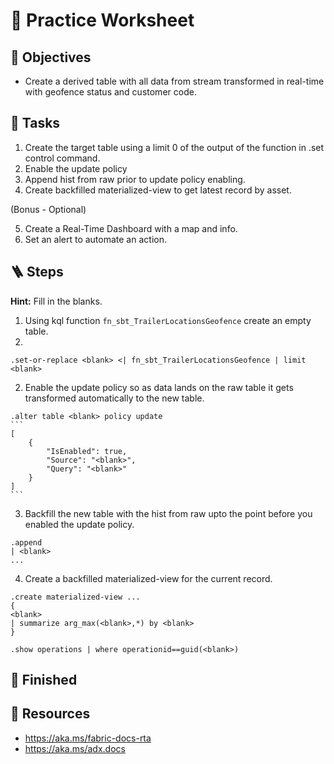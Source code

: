 # 🤿 Practice Worksheet 

## 🏅 Objectives
- Create a derived table with all data from stream transformed in real-time with geofence status and customer code. 

## 📃 Tasks
1. Create the target table using a limit 0 of the output of the function in .set control command. 
2. Enable the update policy
3. Append hist from raw prior to update policy enabling. 
4. Create backfilled materialized-view to get latest record by asset.

(Bonus - Optional)

5. Create a Real-Time Dashboard with a map and info.
6. Set an alert to automate an action.

## 🪜 Steps 

**Hint:** Fill in the blanks.
1. Using kql function `fn_sbt_TrailerLocationsGeofence` create an empty table.
2. 
```kql
.set-or-replace <blank> <| fn_sbt_TrailerLocationsGeofence | limit <blank>
```

2. Enable the update policy so as data lands on the raw table it gets transformed automatically to the new table.

````kql
.alter table <blank> policy update
```
[
    {
        "IsEnabled": true,
        "Source": "<blank>",
        "Query": "<blank>"
    }
]
```
````

3. Backfill the new table with the hist from raw upto the point before you enabled the update policy.

```kql
.append
| <blank>
...
```

4. Create a backfilled materialized-view for the current record.

```kql
.create materialized-view ...
{
<blank>
| summarize arg_max(<blank>,*) by <blank>
}

.show operations | where operationid==guid(<blank>)
```

## 🏁 Finished
## 📖 Resources
- https://aka.ms/fabric-docs-rta
- https://aka.ms/adx.docs
